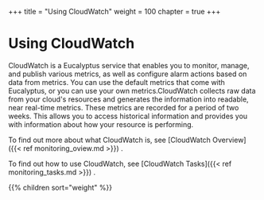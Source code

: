 +++
title = "Using CloudWatch"
weight = 100
chapter = true
+++


# Using CloudWatch
CloudWatch is a Eucalyptus service that enables you to monitor, manage, and publish various metrics, as well as configure alarm actions based on data from metrics. You can use the default metrics that come with Eucalyptus, or you can use your own metrics.CloudWatch collects raw data from your cloud's resources and generates the information into readable, near real-time metrics. These metrics are recorded for a period of two weeks. This allows you to access historical information and provides you with information about how your resource is performing. 

To find out more about what CloudWatch is, see [CloudWatch Overview]({{< ref monitoring_oview.md >}}) . 

To find out how to use CloudWatch, see [CloudWatch Tasks]({{< ref monitoring_tasks.md >}}) . 



{{% children sort="weight" %}}
